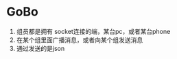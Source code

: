 GoBo
==================

1. 组员都是拥有 socket连接的端，某台pc，或者某台phone
1. 在某个组里面广播消息，或者向某个组发送消息
2. 通过发送的是json
